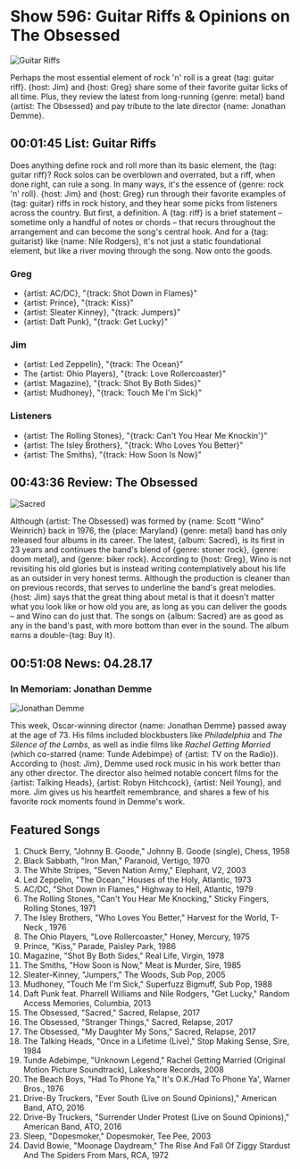 

# Show 596: Guitar Riffs & Opinions on The Obsessed

![Guitar Riffs](https://sound-images.s3.amazonaws.com/images/2017/guitarriff_web.jpg)

Perhaps the most essential element of rock 'n' roll is a great {tag: guitar riff}. {host: Jim} and {host: Greg} share some of their favorite guitar licks of all time. Plus, they review the latest from long-running {genre: metal} band {artist: The Obsessed} and pay tribute to the late director {name: Jonathan Demme}.


## 00:01:45 List: Guitar Riffs
Does anything define rock and roll more than its basic element, the {tag: guitar riff}? Rock solos can be overblown and overrated, but a riff, when done right, can rule a song. In many ways, it's the essence of {genre: rock 'n' roll}. {host: Jim} and {host: Greg} run through their favorite examples of {tag: guitar} riffs in rock history, and they hear some picks from listeners across the country. But first, a definition. A {tag: riff} is a brief statement – sometime only a handful of notes or chords – that recurs throughout the arrangement and can become the song's central hook. And for a {tag: guitarist} like {name: Nile Rodgers}, it's not just a static foundational element, but like a river moving through the song. Now onto the goods.

### Greg
- {artist: AC/DC}, "{track: Shot Down in Flames}"
- {artist: Prince}, "{track: Kiss}"
- {artist: Sleater Kinney}, "{track: Jumpers}"
- {artist: Daft Punk}, "{track: Get Lucky}"

### Jim
- {artist: Led Zeppelin}, "{track: The Ocean}"
- The {artist: Ohio Players}, "{track: Love Rollercoaster}"
- {artist: Magazine}, "{track: Shot By Both Sides}"
- {artist: Mudhoney}, "{track: Touch Me I'm Sick}"

### Listeners
- {artist: The Rolling Stones}, "{track: Can't You Hear Me Knockin'}"
- {artist: The Isley Brothers}, "{track: Who Loves You Better}"
- {artist: The Smiths}, "{track: How Soon Is Now}"

## 00:43:36 Review: The Obsessed
![Sacred](http://is1.mzstatic.com/image/thumb/Music122/v4/45/7f/6a/457f6a41-5c2a-4de7-adcc-0589db08d867/source/600x600bb.jpg "39276087/1198286546")

Although {artist: The Obsessed} was formed by {name: Scott "Wino" Weinrich} back in 1976, the {place: Maryland} {genre: metal} band has only released four albums in its career. The latest, {album: Sacred}, is its first in 23 years and continues the band's blend of {genre: stoner rock}, {genre: doom metal}, and {genre: biker rock}. According to {host: Greg}, Wino is not revisiting his old glories but is instead writing contemplatively about his life as an outsider in very honest terms. Although the production is cleaner than on previous records, that serves to underline the band's great melodies. {host: Jim} says that the great thing about metal is that it doesn't matter what you look like or how old you are, as long as you can deliver the goods – and Wino can do just that. The songs on {album: Sacred} are as good as any in the band's past, with more bottom than ever in the sound. The album earns a double-{tag: Buy It}.

## 00:51:08 News: 04.28.17
### In Memoriam: Jonathan Demme
![Jonathan Demme](https://sound-images.s3.amazonaws.com/images/2017/jonathandemme_web.jpg)

This week, Oscar-winning director {name: Jonathan Demme} passed away at the age of 73. His films included blockbusters like *Philadelphia* and *The Silence of the Lambs*, as well as indie films like *Rachel Getting Married* (which co-starred {name: Tunde Adebimpe} of {artist: TV on the Radio}). According to {host: Jim}, Demme used rock music in his work better than any other director.  The director also helmed notable concert films for the {artist: Talking Heads}, {artist: Robyn Hitchcock}, {artist: Neil Young}, and more. Jim gives us his heartfelt remembrance, and shares a few of his favorite rock moments found in Demme's work.

## Featured Songs
1. Chuck Berry, "Johnny B. Goode," Johnny B. Goode (single), Chess, 1958
1. Black Sabbath, "Iron Man," Paranoid, Vertigo, 1970
1. The White Stripes, "Seven Nation Army," Elephant, V2, 2003
1. Led Zeppelin, "The Ocean," Houses of the Holy, Atlantic, 1973
1. AC/DC, "Shot Down in Flames," Highway to Hell, Atlantic, 1979
1. The Rolling Stones, "Can't You Hear Me Knocking," Sticky Fingers, Rolling Stones, 1971
1. The Isley Brothers, "Who Loves You Better," Harvest for the World, T-Neck , 1976
1. The Ohio Players, "Love Rollercoaster," Honey, Mercury, 1975
1. Prince, "Kiss," Parade, Paisley Park, 1986
1. Magazine, "Shot By Both Sides," Real Life, Virgin, 1978
1. The Smiths, "How Soon is Now," Meat is Murder, Sire, 1985
1. Sleater-Kinney, "Jumpers," The Woods, Sub Pop, 2005
1. Mudhoney, "Touch Me I'm Sick," Superfuzz Bigmuff, Sub Pop, 1988
1. Daft Punk feat. Pharrell Williams and Nile Rodgers, "Get Lucky," Random Access Memories, Columbia, 2013
1. The Obsessed, "Sacred," Sacred, Relapse, 2017
1. The Obsessed, "Stranger Things," Sacred, Relapse, 2017
1. The Obsessed, "My Daughter My Sons," Sacred, Relapse, 2017
1. The Talking Heads, "Once in a Lifetime (Live)," Stop Making Sense, Sire, 1984
1. Tunde Adebimpe, "Unknown Legend," Rachel Getting Married (Original Motion Picture Soundtrack), Lakeshore Records, 2008
1. The Beach Boys, "Had To Phone Ya," It's O.K./Had To Phone Ya', Warner Bros., 1976
1. Drive-By Truckers, "Ever South (Live on Sound Opinions)," American Band, ATO, 2016
1. Drive-By Truckers, "Surrender Under Protest (Live on Sound Opinions)," American Band, ATO, 2016
1. Sleep, "Dopesmoker," Dopesmoker, Tee Pee, 2003
1. David Bowie, "Moonage Daydream," The Rise And Fall Of Ziggy Stardust And The Spiders From Mars, RCA, 1972

